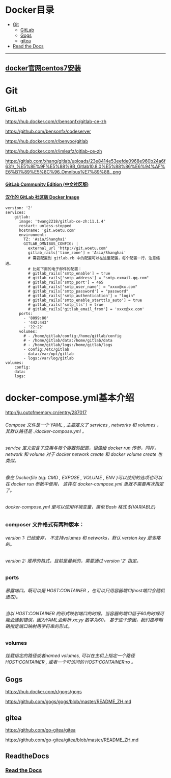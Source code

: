 # Docker目录
* [Git](#Git)
    * [GitLab](#GitLab)
    * [Gogs](#Gogs)
    * [gitea](#gitea)
* [Read the Docs](#ReadtheDocs)
--------------------------------------------------

## [docker官网centos7安装](https://docs.docker.com/install/linux/docker-ce/centos/)

# Git

## GitLab

https://hub.docker.com/r/bensonfx/gitlab-ce-zh

https://github.com/bensonfx/codeserver

https://hub.docker.com/r/benyoo/gitlab

https://hub.docker.com/r/imleafz/gitlab-ce-zh

https://gitlab.com/xhang/gitlab/uploads/23e8414e53eefde0968e960b24a6f631/_%E5%8E%9F%E5%88%9B_Gitlab10.8.0%E5%88%86%E6%94%AF%E6%B1%89%E5%8C%96_Omnibus%E7%89%88_.png

#### [GitLab Community Edition (中文社区版)](https://github.com/twang2218/gitlab-ce-zh)
#### [汉化的 GitLab 社区版 Docker Image ](https://hub.docker.com/r/twang2218/gitlab-ce-zh)
```shell
version: '2'
services:
    gitlab:
      image: 'twang2218/gitlab-ce-zh:11.1.4'
      restart: unless-stopped
      hostname: 'git.woetu.com'
      environment:
        TZ: 'Asia/Shanghai'
        GITLAB_OMNIBUS_CONFIG: |
          external_url 'http://git.woetu.com'
          gitlab_rails['time_zone'] = 'Asia/Shanghai'
          # 需要配置到 gitlab.rb 中的配置可以在这里配置，每个配置一行，注意缩进。
          # 比如下面的电子邮件的配置：
          # gitlab_rails['smtp_enable'] = true
          # gitlab_rails['smtp_address'] = "smtp.exmail.qq.com"
          # gitlab_rails['smtp_port'] = 465
          # gitlab_rails['smtp_user_name'] = "xxxx@xx.com"
          # gitlab_rails['smtp_password'] = "password"
          # gitlab_rails['smtp_authentication'] = "login"
          # gitlab_rails['smtp_enable_starttls_auto'] = true
          # gitlab_rails['smtp_tls'] = true
          # gitlab_rails['gitlab_email_from'] = 'xxxx@xx.com'
      ports:
        - '8099:80'
        - '442:443'
        - '22:22'
      volumes:
        # - /home/gitlab/config:/home/gitlab/config
        # - /home/gitlab/data:/home/gitlab/data
        # - /home/gitlab/logs:/home/gitlab/logs
        - config:/etc/gitlab
        - data:/var/opt/gitlab
        - logs:/var/log/gitlab
volumes:
    config:
    data:
    logs:
```

# docker-compose.yml基本介绍
http://ju.outofmemory.cn/entry/287017
###### Compose 文件是一个 YAML , 主要定义了 services , networks 和 volumes ， 其默认路径是 ./docker-compose.yml 。

###### service 定义包含了应用与每个容器的配置，很像给 docker run 传参，同样， network 和 volume 对于 docker network create 和 docker volume create 也类似。

###### 像在 Dockerfile (eg: CMD , EXPOSE , VOLUME , ENV )可以使用的选项也可以在 docker run 参数中使用， 这样在 docker-compose.yml 里就不需要再次指定了。

###### docker-compose.yml 里可以使用环境变量，类似 Bash 格式 ${VARIABLE}

### composer 文件格式有两种版本：

###### version 1: 已经废弃， 不支持volumes 和 networks，默认 version key 是省略的。

###### version 2: 推荐的格式，目前是最新的，需要通过 version '2' 指定。

### ports
###### 暴露端口。既可以是 HOST:CONTAINER ，也可以只用容器端口(host端口会随机选取)。
###### 当以 HOST:CONTAINER 的形式映射端口的时候，当容器的端口低于60的时候可能会遇到错误，因为YAML会解析 xx:yy 数字为60。 基于这个原因，我们推荐明确指定端口映射用字符串的形式。
### volumes
###### 挂载指定的路径或者named volumes, 可以在主机上指定一个路径 HOST:CONTAINER , 或者一个可访问的 HOST:CONTAINER:ro 。


## Gogs

https://hub.docker.com/r/gogs/gogs

https://github.com/gogs/gogs/blob/master/README_ZH.md



## gitea
https://github.com/go-gitea/gitea

https://github.com/go-gitea/gitea/blob/master/README_ZH.md



## ReadtheDocs
### [Read the Docs](https://hub.docker.com/r/readthedocs/build/)







